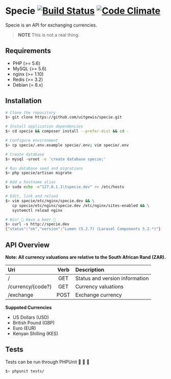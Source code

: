 # Specie [![Build Status](https://travis-ci.org/uitgewis/specie.svg?branch=master)](https://travis-ci.org/uitgewis/specie) [![Code Climate](https://codeclimate.com/github/uitgewis/specie/badges/gpa.svg)](https://codeclimate.com/github/uitgewis/specie)


Specie is an API for exchanging currencies.

> **NOTE** This is not a real thing. 

## Requirements

* PHP (>= 5.6)
* MySQL (>= 5.6)
* nginx (>= 1.10)
* Redis (>= 3.2)
* Debian (= 8.x)

## Installation
```bash
# Clone the repository
$> git clone https://github.com/uitgewis/specie.git 

# Install application dependencies
$> cd specie && composer install --prefer-dist && cd -  

# Configure environment
$> cp specie/.env.example specie/.env; vim specie/.env

# Create database
$> mysql -uroot -e 'create database specie;'

# Run database seed and migrations
$> php specie/artisan migrate

# Add a hostname alias
$> sudo echo -e"127.0.1.1\tspecie.dev" >> /etc/hosts        

# Edit, link and reload
$> vim specie/etc/nginx/specie.dev && \
   cp specie/etc/nginx/specie.dev /etc/nginx/sites-enabled && \
   systemctl reload nginx

# Win! 🎉 Have a beer 🍻
$> curl -s http://specie.dev
{"status":"ok","version":"Lumen (5.2.7) (Laravel Components 5.2.*)"}
```

## API Overview

**Note: All currency valuations are relative to the South African Rand (ZAR).**

Uri               |  Verb | Description 
:---------------- | :---: | :-------------------------------------
/                 |  GET  | Status and version information
/currency/{code?}  |  GET  | Currency valuations
/exchange         |  POST | Exchange currency

**Suppoted Currencies**
* US Dollars (USD)
* British Pound (GBP)
* Euro (EUR)
* Kenyan Shilling (KES)

## Tests
Tests can be run through PHPUnit :tada: :tada: :tada:
```bash
$> phpunit tests/
```
